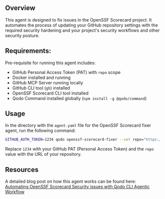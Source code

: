 ## Overview

This agent is designed to fix issues in the OpenSSF Scorecard project. It automates the process of updating your GitHub repository settings with the required security hardening and your project's security workflows and other security posture.

## Requirements:

Pre-requisite for running this agent includes:

- GitHub Personal Access Token (PAT) with `repo` scope
- Docker installed and running
- GitHub MCP Server running locally
- GitHub CLI tool (`gh`) installed
- OpenSSF Scorecard CLI tool installed
- Qodo Command installed globally (`npm install -g @qodo/command`)

## Usage

In the directory with the `agent.yaml` file for the OpenSSF Scorecard fixer agent, run the following command:

```bash
GITHUB_AUTH_TOKEN=1234 qodo openssf-scorecard-fixer --set repo="https://github.com/lirantal/hello-world-js"
```

Replace `1234` with your GitHub PAT (Personal Access Token) and the `repo` value with the URL of your repository.


## Resources

A detailed blog post on how this agent works can be found here: [Automating OpenSSF Scorecard Security issues with Qodo CLI Agentic Workflow](https://lirantal.com/blog/automating-openssf-scorecard-security-issues-with-qodo-cli-agentic-workflow)

